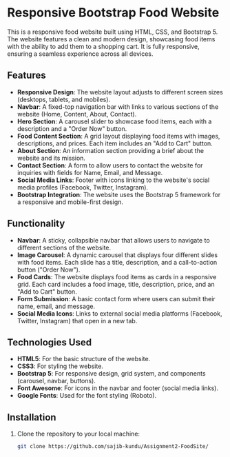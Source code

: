 # Responsive Bootstrap Food Website

This is a responsive food website built using HTML, CSS, and Bootstrap 5. The website features a clean and modern design, showcasing food items with the ability to add them to a shopping cart. It is fully responsive, ensuring a seamless experience across all devices.

## Features

- **Responsive Design**: The website layout adjusts to different screen sizes (desktops, tablets, and mobiles).
- **Navbar**: A fixed-top navigation bar with links to various sections of the website (Home, Content, About, Contact).
- **Hero Section**: A carousel slider to showcase food items, each with a description and a "Order Now" button.
- **Food Content Section**: A grid layout displaying food items with images, descriptions, and prices. Each item includes an "Add to Cart" button.
- **About Section**: An information section providing a brief about the website and its mission.
- **Contact Section**: A form to allow users to contact the website for inquiries with fields for Name, Email, and Message.
- **Social Media Links**: Footer with icons linking to the website's social media profiles (Facebook, Twitter, Instagram).
- **Bootstrap Integration**: The website uses the Bootstrap 5 framework for a responsive and mobile-first design.

## Functionality

- **Navbar**: A sticky, collapsible navbar that allows users to navigate to different sections of the website.
- **Image Carousel**: A dynamic carousel that displays four different slides with food items. Each slide has a title, description, and a call-to-action button ("Order Now").
- **Food Cards**: The website displays food items as cards in a responsive grid. Each card includes a food image, title, description, price, and an "Add to Cart" button.
- **Form Submission**: A basic contact form where users can submit their name, email, and message.
- **Social Media Icons**: Links to external social media platforms (Facebook, Twitter, Instagram) that open in a new tab.

## Technologies Used

- **HTML5**: For the basic structure of the website.
- **CSS3**: For styling the website.
- **Bootstrap 5**: For responsive design, grid system, and components (carousel, navbar, buttons).
- **Font Awesome**: For icons in the navbar and footer (social media links).
- **Google Fonts**: Used for the font styling (Roboto).

## Installation

1. Clone the repository to your local machine:

   ```bash
   git clone https://github.com/sajib-kundu/Assignment2-FoodSite/
